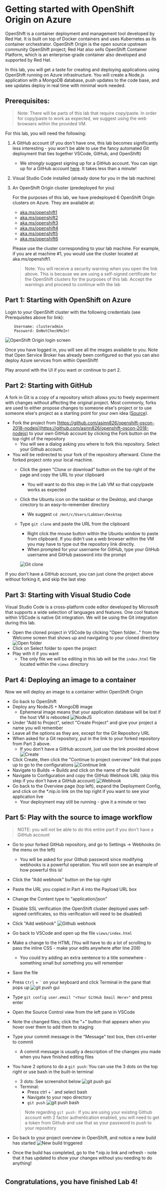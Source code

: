 # Getting started with OpenShift Origin on Azure

OpenShift is a container deployment and management tool developed by Red Hat. It is built on top of Docker containers and uses Kubernetes as its container orchestrator. OpenShift Origin is the open source upstream community OpenShift project; Red Hat also sells OpenShift Container Platform, which is an enterprise-grade container also developed and supported by Red Hat.

In this lab, you will get a taste for creating and deploying applications using OpenShift running on Azure infrastructure. You will create a Node.js application with a MongoDB database, push updates to the code base, and see updates deploy in real time with minimal work needed.

## Prerequisites:
> Note: There will be parts of this lab that require copy/paste. In order for copy/paste to work as expected, we suggest using the web browsers within the provided VM.

For this lab, you will need the following:
1. A GitHub account (if you don't have one, this lab becomes significantly less interesting - you won't be able to use the fancy automated Git deployment that ties together VSCode, GitHub, and OpenShift)
    - We _strongly_ suggest signing up for a GitHub account. You can sign up for a GitHub account [here](https://github.com/join). It takes less than a minute!
1. Visual Studio Code installed (already done for you in the lab machine)
1. An OpenShift Origin cluster (predeployed for you)

    For the purposes of this lab, we have predeployed 6 OpenShift Origin clusters on Azure. They are available at: 
    
    - [aka.ms/openshift1](https://aka.ms/openshift1)
    - [aka.ms/openshift2](https://aka.ms/openshift2)
    - [aka.ms/openshift3](https://aka.ms/openshift3)
    - [aka.ms/openshift4](https://aka.ms/openshift4)
    - [aka.ms/openshift5](https://aka.ms/openshift5)
    - [aka.ms/openshift6](https://aka.ms/openshift6)

    Please use the cluster corresponding to your lab machine. For example, if you are at machine #1, you would use the cluster located at aka.ms/openshift1.

    > Note: You will receive a security warning when you open the link above. This is because we are using a self-signed certificate for the OpenShift clusters for the purposes of this lab. Accept the warnings and proceed to continue with the lab


## Part 1: Starting with OpenShift on Azure
Login to your OpenShift cluster with the following credentials (see Prerequisites above for link):

        Username: clusteradmin
        Password: DoNotCheckMeIn!

![OpenShift Origin login screen](./pictures/1.1.png "OpenShift Origin login screen")

Once you have logged in, you will see all the images available to you. Note that Open Service Broker has already been configured so that you can also deploy Azure services from within OpenShift!

Play around with the UI if you want or continue to part 2.

## Part 2: Starting with GitHub
A fork in Git is a copy of a repository which allows you to freely experiment with changes without affecting the original project. Most commonly, forks are used to either propose changes to someone else's project or to use someone else's project as a starting point for your own idea ([Source](https://help.github.com/articles/fork-a-repo/)).

- Fork the project from [https://github.com/asinn826/openshift-oscon-2018-nodejs](https://github.com/asinn826/openshift-oscon-2018-nodejs) to your own GitHub account by clicking the Fork button on the top right of the repository
    - You will see a dialog asking you where to fork this repository. Select your Github account.
- You will be redirected to your fork of the repository afterward. Clone the forked project onto your local machine.
    - Click the green "Clone or download" button on the top right of the page and copy the URL to your clipboard
        - You will want to do this step in the Lab VM so that copy/paste works as expected
    - Click the Ubuntu icon on the taskbar or the Desktop, and change cirectory to an easy-to-remember directory
        - We suggest `cd /mnt/c/Users/LabUser/Desktop`
    - Type `git clone` and paste the URL from the clipboard
        - Right click the mouse button within the Ubuntu window to paste from clipboard. If you didn't use a web browser within the VM you may have to type out the repository link directly.
        - When prompted for your username for GitHub, type your GitHub username and GitHub password into the prompt


        ![Git clone](./pictures/2.1.png "Git clone")


If you don't have a GitHub account, you can just clone the project above without forking it, and skip the last step

## Part 3: Starting with Visual Studio Code
Visual Studio Code is a cross-platform code editor developed by Microsoft that supports a wide selection of languages and features. One cool feature within VSCode is native Git integration. We will be using the Git integration during this lab. 

- Open the cloned project in VSCode by clicking "Open folder..." from the Welcome screen that shows up and navigating to your cloned directory
![Open folder](./pictures/3.1.png "Open folder")
- Click on Select folder to open the project
- Play with it if you want
    - The only file we will be editing in this lab will be the `index.html` file located within the `views` directory


## Part 4: Deploying an image to a container
Now we will deploy an image to a container within OpenShift Origin
- Go back to OpenShift
- Deploy any NodeJS + MongoDB image
    - Ephemeral image means that your application database will be lost if the host VM is rebooted
    ![NodeJS](./pictures/4.1.png "NodeJS")
- Under "Add to Project", select "Create Project" and give your project a name you will remember
- Leave all the options as they are, except for the Git Repository URL
- When asked for a Git repository, put in the link to your forked repository from Part 3 above.
    - If you don't have a GitHub account, just use the link provided above
    ![Create](./pictures/4.2.png "Create")
- Click Create, then click the "Continue to project overview" link that pops up to go to the configurations
    ![Continue link](./pictures/4.3.png "Continue link")
- Navigate to Builds -> Builds and click on the name of the build
- Navigate to Configuration and copy the GitHub Webhook URL (skip this step if you don't have a GitHub account)
    ![Webhook](./pictures/4.4.png "Webhook")
- Go back to the Overview page (top left), expand the Deployment Config, and click on the *.nip.io link on the top right if you want to see your application live
    - Your deployment may still be running - give it a minute or two

## Part 5: Play with the source to image workflow
> NOTE: you will not be able to do this entire part if you don't have a GitHub account

- Go to your forked GitHub repository, and go to Settings -> Webhooks (in the menu on the left)
    - You will be asked for your Github password since modifying webhooks is a powerful operation. You will soon see an example of how powerful this is!
- Click the "Add webhook" button on the top right
- Paste the URL you copied in Part 4 into the Payload URL box
- Change the Content type to "application/json"
- Disable SSL verification (the OpenShift cluster deployed uses self-signed certificates, so this verification will need to be disabled)
- Click "Add webhook"
    ![Github webhook](./pictures/5.1.png "Github webhook")
- Go back to VSCode and open up the file `views/index.html`
- Make a change to the HTML (You will have to do a lot of scrolling to pass the inline CSS - make your edits anywhere after line 208)
    * You could try adding an extra sentence to a title somewhere - something small but something you will remember
- Save the file
- Press `Ctrl` + `` ` `` on your keyboard and click Terminal in the pane that pops up
        ![git push gui](./pictures/5.5.png "git push gui")
- Type `git config user.email "<Your GitHub Email Here>"` and press enter
- Open the Source Control view from the left pane in VSCode
- Note the changed files; click the "+" button that appears when you hover over them to add them to staging
- Type your commit message in the "Message" text box, then ctrl+enter to commit
    - A commit message is usually a description of the changes you made when you have finished editing files
- You have 2 options to do a `git push`: You can use the 3 dots on the top right or use bash in the built-in terminal
    - 3 dots: See screenshot below
        ![git push gui](./pictures/5.2.png "git push gui")
    - Terminal: 
        - Press ctrl + ` and select bash
        - Navigate to your repo directory
        - `git push`
        ![git push bash](./pictures/5.3.png "git push bash")
    
    > Note regarding `git push:` If you are using your existing Github account with 2 factor authentication enabled, you will need to get a token from Github and use that as your password to push to your repository

- Go back to your project overview in OpenShift, and notice a new build has started
    ![New build triggered](./pictures/5.4.png "New build triggered")
- Once the build has completed, go to the *.nip.io link and refresh - note that it has updated to show your changes without you needing to do anything!
#
## Congratulations, you have finished Lab 4!